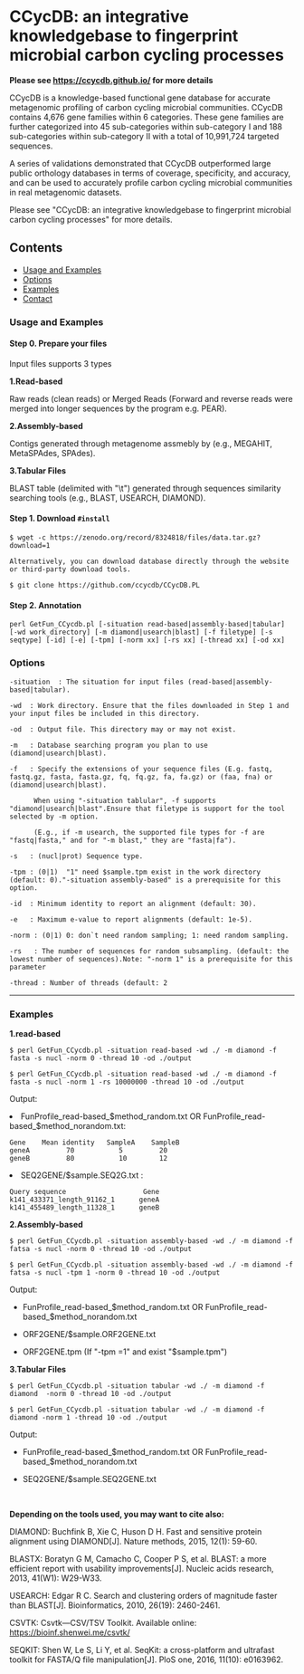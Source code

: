# CCycDB: an integrative knowledgebase to fingerprint microbial carbon cycling processes
<!-- button -->

**Please see https://ccycdb.github.io/ for more details**

CCycDB is a knowledge-based functional gene database for accurate metagenomic profiling of carbon cycling microbial communities. CCycDB contains 4,676 gene families within 6 categories. These gene families are further categorized into 45 sub-categories within sub-category I and 188 sub-categories within sub-category II with a total of 10,991,724 targeted sequences. 

A series of validations demonstrated that CCycDB outperformed large public orthology databases in terms of coverage, specificity, and accuracy, and can be used to accurately profile carbon cycling microbial communities in real metagenomic datasets.

Please see "CCycDB: an integrative knowledgebase to fingerprint microbial carbon cycling processes" for more details.

## Contents

- [Usage and Examples](#usage-and-examples)
- [Options](#options)
- [Examples](#examples)
- [Contact](#contact)

### Usage and Examples

#### Step 0. Prepare your files 

Input files supports 3 types

**1.Read-based**

Raw reads (clean reads) or Merged Reads (Forward and reverse reads were merged into longer sequences by the program e.g. PEAR).

**2.Assembly-based**

Contigs generated through metagenome assmebly by (e.g., MEGAHIT, MetaSPAdes, SPAdes).

**3.Tabular Files**

BLAST table (delimited with "\t") generated through sequences similarity searching tools (e.g., BLAST, USEARCH, DIAMOND).


#### Step 1. Download `#install`
```
$ wget -c https://zenodo.org/record/8324818/files/data.tar.gz?download=1

Alternatively, you can download database directly through the website or third-party download tools.

$ git clone https://github.com/ccycdb/CCycDB.PL
```


#### Step 2. Annotation

```
perl GetFun_CCycdb.pl [-situation read-based|assembly-based|tabular] [-wd work_directory] [-m diamond|usearch|blast] [-f filetype] [-s seqtype] [-id] [-e] [-tpm] [-norm xx] [-rs xx] [-thread xx] [-od xx]
```

### Options
```
-situation  : The situation for input files (read-based|assembly-based|tabular).

-wd  : Work directory. Ensure that the files downloaded in Step 1 and your input files be included in this directory.

-od  : Output file. This directory may or may not exist.

-m   : Database searching program you plan to use (diamond|usearch|blast).

-f   : Specify the extensions of your sequence files (E.g. fastq, fastq.gz, fasta, fasta.gz, fq, fq.gz, fa, fa.gz) or (faa, fna) or (diamond|usearch|blast).
     
      When using "-situation tablular", -f supports "diamond|usearch|blast".Ensure that filetype is support for the tool selected by -m option.
      
      (E.g., if -m usearch, the supported file types for -f are "fastq|fasta," and for "-m blast," they are "fasta|fa").
   
-s   : (nucl|prot) Sequence type.

-tpm : (0|1)  "1" need $sample.tpm exist in the work directory (default: 0)."-situation assembly-based" is a prerequisite for this option.

-id  : Minimum identity to report an alignment (default: 30).

-e   : Maximum e-value to report alignments (default: 1e-5).

-norm : (0|1) 0: don`t need random sampling; 1: need random sampling.

-rs   : The number of sequences for random subsampling. (default: the lowest number of sequences).Note: "-norm 1" is a prerequisite for this parameter

-thread : Number of threads (default: 2
```

---
### Examples

**1.read-based**
```
$ perl GetFun_CCycdb.pl -situation read-based -wd ./ -m diamond -f fasta -s nucl -norm 0 -thread 10 -od ./output

$ perl GetFun_CCycdb.pl -situation read-based -wd ./ -m diamond -f fasta -s nucl -norm 1 -rs 10000000 -thread 10 -od ./output

```
<p> Output:</p>

<li>FunProfile_read-based_$method_random.txt  OR  FunProfile_read-based_$method_norandom.txt:</li>

```
Gene    Mean identity   SampleA    SampleB
geneA         70           5         20
geneB         80           10        12
```

<li>SEQ2GENE/$sample.SEQ2G.txt :</li>

```
Query sequence                   Gene
k141_433371_length_91162_1      geneA
k141_455489_length_11328_1      geneB
```

**2.Assembly-based**

```
$ perl GetFun_CCycdb.pl -situation assembly-based -wd ./ -m diamond -f fatsa -s nucl -norm 0 -thread 10 -od ./output

$ perl GetFun_CCycdb.pl -situation assembly-based -wd ./ -m diamond -f fatsa -s nucl -tpm 1 -norm 0 -thread 10 -od ./output
```

<p>Output:</p>

- FunProfile_read-based_$method_random.txt OR FunProfile_read-based_$method_norandom.txt

- ORF2GENE/$sample.ORF2GENE.txt

- ORF2GENE.tpm (If "-tpm =1" and exist "$sample.tpm")


**3.Tabular Files**

```
$ perl GetFun_CCycdb.pl -situation tabular -wd ./ -m diamond -f diamond  -norm 0 -thread 10 -od ./output

$ perl GetFun_CCycdb.pl -situation tabular -wd ./ -m diamond -f diamond -norm 1 -thread 10 -od ./output
```

<p>Output:</b>

- FunProfile_read-based_$method_random.txt OR FunProfile_read-based_$method_norandom.txt

- SEQ2GENE/$sample.SEQ2GENE.txt
<br>

 
<p><b>Depending on the tools used, you may want to cite also:</b></p>

DIAMOND: Buchfink B, Xie C, Huson D H. Fast and sensitive protein alignment using DIAMOND[J]. Nature methods, 2015, 12(1): 59-60.

BLASTX: Boratyn G M, Camacho C, Cooper P S, et al. BLAST: a more efficient report with usability improvements[J]. Nucleic acids research, 2013, 41(W1): W29-W33.

USEARCH: Edgar R C. Search and clustering orders of magnitude faster than BLAST[J]. Bioinformatics, 2010, 26(19): 2460-2461.

CSVTK: Csvtk—CSV/TSV Toolkit. Available online: https://bioinf.shenwei.me/csvtk/

SEQKIT: Shen W, Le S, Li Y, et al. SeqKit: a cross-platform and ultrafast toolkit for FASTA/Q file manipulation[J]. PloS one, 2016, 11(10): e0163962.
